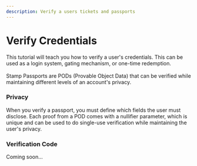 ```yaml
---
description: Verify a users tickets and passports
---
```


# Verify Credentials

This tutorial will teach you how to verify a user's credentials. This can be used as a login system, gating mechanism, or one-time redemption. \
\
Stamp Passports are PODs (Provable Object Data) that can be verified while maintaining different levels of an account's privacy.&#x20;

### Privacy

When you verify a passport, you must define which fields the user must disclose. Each proof from a POD comes with a nullifier parameter, which is unique and can be used to do single-use verification while maintaining the user's privacy.&#x20;

### Verification Code

Coming soon...
